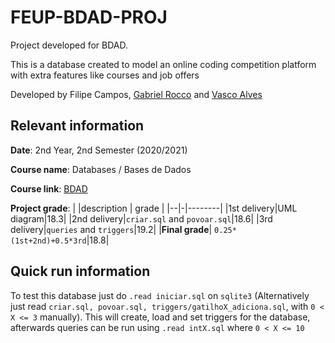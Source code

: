 # FEUP-BDAD-PROJ

Project developed for BDAD.


This is a database created to model an online coding competition platform with extra features like courses and job offers

Developed by Filipe Campos, [Gabriel Rocco](https://github.com/gabrielrocco) and [Vasco Alves](https://github.com/Vasco52)

## Relevant information
**Date**: 2nd Year, 2nd Semester (2020/2021)

**Course name**: Databases / Bases de Dados

**Course link**: [BDAD](https://sigarra.up.pt/feup/en/ucurr_geral.ficha_uc_view?pv_ocorrencia_id=459477)


**Project grade**: 
| |description | grade |
|--|-|--------|
|1st delivery|UML diagram|18.3|
|2nd delivery|`criar.sql` and `povoar.sql`|18.6|
|3rd delivery|`queries` and `triggers`|19.2|
|**Final grade**| `0.25*(1st+2nd)+0.5*3rd`|18.8|

## Quick run information

To test this database just do `.read iniciar.sql` on `sqlite3` (Alternatively just read `criar.sql, povoar.sql, triggers/gatilhoX_adiciona.sql`, with `0 < X <= 3` manually). This will create, load and set triggers for the database, afterwards queries can be run using `.read intX.sql` where `0 < X <= 10`
